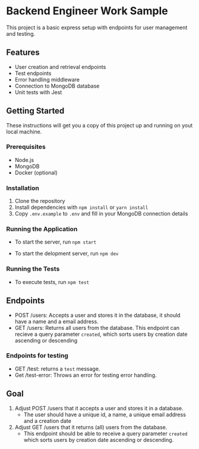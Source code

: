 # Backend Engineer Work Sample

This project is a basic express setup with endpoints for user management and testing.

## Features

-   User creation and retrieval endpoints
-   Test endpoints
-   Error handling middleware
-   Connection to MongoDB database
-   Unit tests with Jest

## Getting Started

These instructions will get you a copy of this project up and running on yout local machine.

### Prerequisites

-   Node.js
-   MongoDB
-   Docker (optional)

### Installation

1. Clone the repository
2. Install dependencies with `npm install` or `yarn install`
3. Copy `.env.example` to `.env` and fill in your MongoDB connection details

### Running the Application

-   To start the server, run `npm start`

-   To start the delopment server, run `npm dev`

### Running the Tests

-   To execute tests, run `npm test`

## Endpoints

-   POST /users: Accepts a user and stores it in the database, it should have a name and a email address.
-   GET /users: Returns all users from the database. This endpoint can recieve a query parameter `created`, which sorts users by creation date ascending or descending

### Endpoints for testing

-   GET /test: returns a `test` message.
-   Get /test-error: Throws an error for testing error handling.

## Goal

1. Adjust POST /users that it accepts a user and stores it in a database.
    - The user should have a unique id, a name, a unique email address and a creation date
2. Adjust GET /users that it returns (all) users from the database.
    - This endpoint should be able to receive a query parameter `created` which sorts users by creation date ascending or descending.
